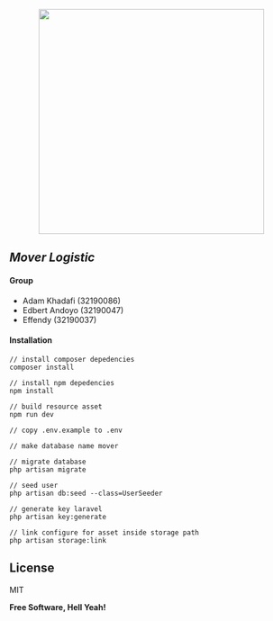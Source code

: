 <p align="center"><a href="https://laravel.com" target="_blank"><img src="https://raw.githubusercontent.com/laravel/art/master/logo-lockup/5%20SVG/2%20CMYK/1%20Full%20Color/laravel-logolockup-cmyk-red.svg" width="400"></a></p>

## _Mover Logistic_

#### Group
- Adam Khadafi (32190086)
- Edbert Andoyo (32190047)
- Effendy (32190037)

#### Installation
```
// install composer depedencies
composer install

// install npm depedencies
npm install

// build resource asset
npm run dev

// copy .env.example to .env

// make database name mover

// migrate database
php artisan migrate

// seed user
php artisan db:seed --class=UserSeeder

// generate key laravel
php artisan key:generate

// link configure for asset inside storage path
php artisan storage:link
```

## License

MIT

**Free Software, Hell Yeah!**
